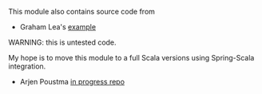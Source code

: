 This module also contains source code from 

- Graham Lea's [example](https://github.com/GrahamLea/scala-spring-hibernate-maven-webapp)

WARNING: this is untested code.

My hope is to move this module to a full Scala versions using
Spring-Scala integration.


- Arjen Poustma [in progress repo](https://github.com/SpringSource/spring-scala)








